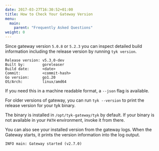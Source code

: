 ```yaml
---
date: 2017-03-27T16:30:52+01:00
title: How to Check Your Gateway Version
menu:
  main:
    parent: "Frequently Asked Questions"
weight: 0 
---
```


Since gateway version `5.0.8` or `5.2.3` you can inspect detailed build
information including the release version by running `tyk version`.

```
Release version: v5.3.0-dev
Built by:        goreleaser
Build date:      <date>
Commit:          <commit-hash>
Go version:      go1.20
OS/Arch:         linux/amd64
```

If you need this in a machine readable format, a `--json` flag is available.

For older versions of gateway, you can run `tyk --version` to print the
release version for your tyk binary.

The binary is installed in `/opt/tyk-gateway/tyk` by default. If your
binary is not available in your `PATH` environment, invoke it from there.

You can also see your installed version from the gateway logs. When the
Gateway starts, it prints the version information into the log output.

```
INFO main: Gateway started (v2.7.0)
``` 
